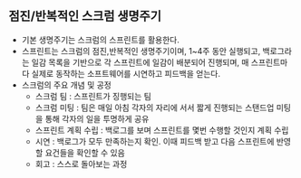 ## 점진/반복적인 스크럼 생명주기

* 기본 생명주기는 스크럼의 스프린트를 활용한다.
* 스프린트는 스크럼의 점진,반복적인 생명주기이며, 1~4주 동안 실행되고, 백로그라는 일감 목록을 기반으로 각 스프린트에 일감이 배분되어 진행되며, 매 스프린트마다 실제로 동작하는 소프트웨어를 시연하고 피드백을 얻는다.
* 스크럼의 주요 개념 및 공정
  * 스크럼 팀 : 스프린트가 징행되는 팀
  * 스크럼 미팅 : 팀은 매일 아침 각자의 자리에 서서 짧게 진행되는 스탠드업 미팅을 통해 각자의 일을 투명하게 공유
  * 스프린트 계획 수립 : 백로그를 보며 스프린트를 몇번 수행할 것인지 계획 수립
  * 시연 : 백로그가 모두 만족하는지 확인. 이때 피드백 받고 다음 스프린트에 반영할 요건들을 확인할 수 있음
  * 회고 : 스스로 돌아보는 과정